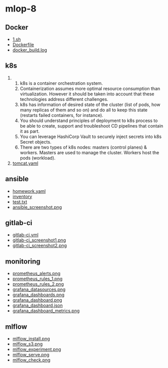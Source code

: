 # mlop-8
## Docker
- [1.sh](1.sh)
- [Dockerfile](Dockerfile)
- [docker_build.log](docker_build.log)
## k8s
1.  
    1. k8s is a container orchestration system.  
    2. Containerization assumes more optimal resource consumption than virtualization. However it should be taken into account that these technologies address different challenges.  
    3. k8s has information of desired state of the cluster (list of pods, how many replicas of them and so on) and do all to keep this state (restarts failed containers, for instance).  
    4. You should understand principles of deployment to k8s process to be able to create, support and troubleshoot CD pipelines that contain it as part.  
    5. You can leverage HashiCorp Vault to securely inject secrets into k8s Secret objects.  
    6. There are two types of k8s nodes: masters (control planes) & workers. Masters are used to manage the cluster. Workers host the pods (workload).  
2. [tomcat.yaml](tomcat.yaml)  
## ansible  
- [homework.yaml](homework.yaml)  
- [inventory](inventory)  
- [test.txt](test.txt)  
- [ansible_screenshot.png](ansible_screenshot.png)  

## gitlab-ci  
- [gitlab-ci.yml](gitlab-ci.yml)  
- [gitlab-ci_screenshot1.png](gitlab-ci_screenshot1.png)  
- [gitlab-ci_screenshot2.png](gitlab-ci_screenshot2.png)  

## monitoring  
- [prometheus_alerts.png](prometheus_alerts.png)  
- [prometheus_rules_1.png](prometheus_rules_1.png)  
- [prometheus_rules_2.png](prometheus_rules_2.png)  
- [grafana_datasources.png](grafana_datasources.png)  
- [grafana_dashboards.png](grafana_dashboards.png)  
- [grafana_dashboard.png](grafana_dashboard.png)  
- [grafana_dashboard.json](grafana_dashboard.json)  
- [grafana_dashboard_metrics.png](grafana_dashboard_metrics.png)  

## mlflow
- [mlflow_install.png](mlflow_install.png) 
- [mlflow_s3.png](mlflow_s3.png) 
- [mlflow_experiment.png](mlflow_experiment.png) 
- [mlflow_serve.png](inmlflow_serve.pngventory) 
- [mlflow_check.png](invmlflow_check.pngentory) 
